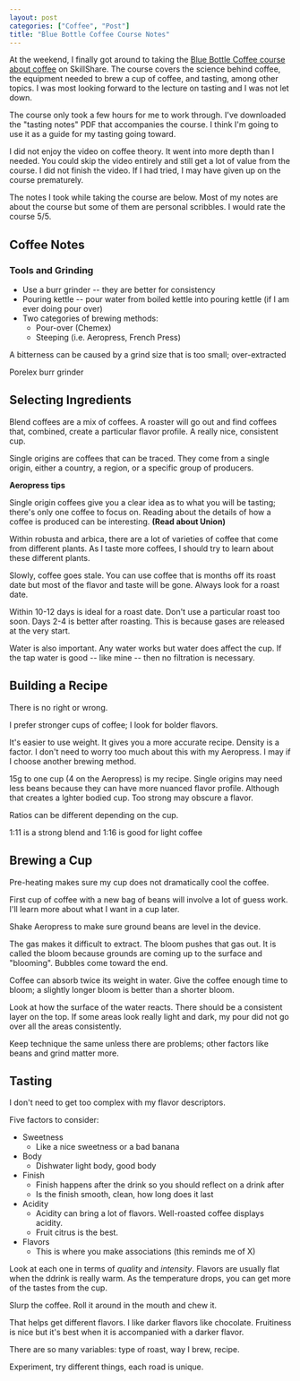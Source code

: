 ```yaml
---
layout: post
categories: ["Coffee", "Post"]
title: "Blue Bottle Coffee Course Notes"
---
```


At the weekend, I finally got around to taking the [Blue Bottle Coffee course about coffee](https://www.skillshare.com/classes/From-Plant-to-Cup-Brew-an-Amazing-Cup-of-Coffee/351651108) on SkillShare. The course covers the science behind coffee, the equipment needed to brew a cup of coffee, and tasting, among other topics. I was most looking forward to the lecture on tasting and I was not let down.

The course only took a few hours for me to work through. I've downloaded the "tasting notes" PDF that accompanies the course. I think I'm going to use it as a guide for my tasting going toward.

I did not enjoy the video on coffee theory. It went into more depth than I needed. You could skip the video entirely and still get a lot of value from the course. I did not finish the video. If I had tried, I may have given up on the course prematurely.

The notes I took while taking the course are below. Most of my notes are about the course but some of them are personal scribbles. I would rate the course 5/5.

## Coffee Notes

### Tools and Grinding

- Use a burr grinder -- they are better for consistency
- Pouring kettle -- pour water from boiled kettle into pouring kettle (if I am ever doing pour over)
- Two categories of brewing methods:
  - Pour-over (Chemex)
  - Steeping (i.e. Aeropress, French Press)

A bitterness can be caused by a grind size that is too small; over-extracted

Porelex burr grinder

## Selecting Ingredients

Blend coffees are a mix of coffees. A roaster will go out and find coffees that, combined, create a particular flavor profile. A really nice, consistent cup.

Single origins are coffees that can be traced. They come from a single origin, either a country, a region, or a specific group of producers.

**Aeropress tips**

Single origin coffees give you a clear idea as to what you will be tasting; there's only one coffee to focus on. Reading about the details of how a coffee is produced can be interesting. **(Read about Union)**

Within robusta and arbica, there are a lot of varieties of coffee that come from different plants. As I taste more coffees, I should try to learn about these different plants.

Slowly, coffee goes stale. You can use coffee that is months off its roast date but most of the flavor and taste will be gone. Always look for a roast date.

Within 10-12 days is ideal for a roast date. Don't use a particular roast too soon. Days 2-4 is better after roasting. This is because gases are released at the very start.

Water is also important. Any water works but water does affect the cup. If the tap water is good -- like mine -- then no filtration is necessary.

## Building a Recipe

There is no right or wrong.

I prefer stronger cups of coffee; I look for bolder flavors.

It's easier to use weight. It gives you a more accurate recipe. Density is a factor. I don't need to worry too much about this with my Aeropress. I may if I choose another brewing method.

15g to one cup (4 on the Aeropress) is my recipe. Single origins may need less beans because they can have more nuanced flavor profile. Although that creates a lghter bodied cup. Too strong may obscure a flavor.

Ratios can be different depending on the cup.

1:11 is a strong blend and 1:16 is good for light coffee

## Brewing a Cup

Pre-heating makes sure my cup does not dramatically cool the coffee.

First cup of coffee with a new bag of beans will involve a lot of guess work. I'll learn more about what I want in a cup later.

Shake Aeropress to make sure ground beans are level in the device.

The gas makes it difficult to extract. The bloom pushes that gas out. It is called the bloom because grounds are coming up to the surface and "blooming". Bubbles come toward the end.

Coffee can absorb twice its weight in water. Give the coffee enough time to bloom; a slightly longer bloom is better than a shorter bloom.

Look at how the surface of the water reacts. There should be a consistent layer on the top. If some areas look really light and dark, my pour did not go over all the areas consistently.

Keep technique the same unless there are problems; other factors like beans and grind matter more.

## Tasting

I don't need to get too complex with my flavor descriptors.

Five factors to consider:

- Sweetness
  - Like a nice sweetness or a bad banana
- Body
  - Dishwater light body, good body
- Finish
  - Finish happens after the drink so you should reflect on a drink after
  - Is the finish smooth, clean, how long does it last
- Acidity
  - Acidity can bring a lot of flavors. Well-roasted coffee displays acidity.
  - Fruit citrus is the best.
- Flavors
  - This is where you make associations (this reminds me of X)

Look at each one in terms of *quality* and *intensity*. Flavors are usually flat when the ddrink is really warm. As the temperature drops, you can get more of the tastes from the cup.

Slurp the coffee. Roll it around in the mouth and chew it.

That helps get different flavors. I like darker flavors like chocolate. Fruitiness is nice but it's best when it is accompanied with a darker flavor.

There are so many variables: type of roast, way I brew, recipe.

Experiment, try different things, each road is unique.